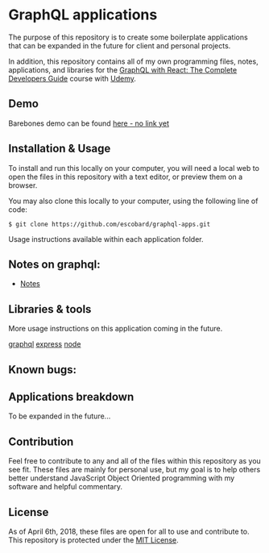 # GraphQL applications

The purpose of this repository is to create some boilerplate applications that can be expanded in the future for client and personal projects.

In addition, this repository contains all of my own programming files, notes, applications, and libraries for the [GraphQL with React: The Complete Developers Guide](https://www.udemy.com/graphql-with-react-course/) course with [Udemy](https://www.udemy.com).

## Demo

Barebones demo can be found [here - no link yet](https://lottery-app-1990.herokuapp.com)

## Installation & Usage

To install and run this locally on your computer, you will need a local web to open the files in this repository with a text editor, or preview them on a browser.

You may also clone this locally to your computer, using the following line of code:

```
$ git clone https://github.com/escobard/graphql-apps.git
```

Usage instructions available within each application folder.

## Notes on graphql:

* [Notes](https://github.com/escobard/graphql-apps/wiki/Notes)

## Libraries & tools

More usage instructions on this application coming in the future.

[graphql](http://graphql.org) [express](https://www.express.com/) [node](https://nodejs.org/en/)

## Known bugs:

## Applications breakdown

To be expanded in the future...

## Contribution

Feel free to contribute to any and all of the files within this repository as you see fit. These files are mainly for personal use, but my goal is to help others better understand JavaScript Object Oriented programming with my software and helpful commentary.

## License

As of April 6th, 2018, these files are open for all to use and contribute to. This repository is protected under the [MIT License](http://choosealicense.com/licenses/mit/).
